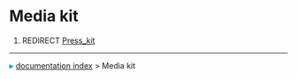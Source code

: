 # Media kit
1.  REDIRECT [Press\_kit](Press_kit.md)



---
![](images/Right_arrow.png) [documentation index](../README.md) > Media kit
